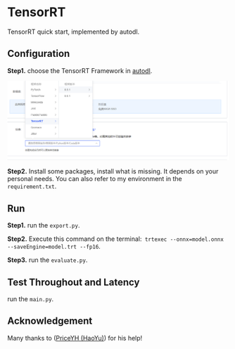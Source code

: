 # TensorRT
TensorRT quick start, implemented by autodl.



## Configuration

**Step1.** choose the TensorRT Framework in [autodl](https://www.autodl.com). 

![img1](./imgs/img.jpg)

**Step2.** Install some packages, install what is missing. It depends on your personal needs. You can also refer to my environment in the `requirement.txt`.

## Run

**Step1.** run the `export.py`.

**Step2.** Execute this command on the terminal:` trtexec --onnx=model.onnx --saveEngine=model.trt --fp16`.

**Step3.** run the `evaluate.py`.



## Test Throughout and Latency

run the `main.py`.



## Acknowledgement

Many thanks to ([PriceYH (HaoYu)](https://github.com/PriceYH)) for his help!
